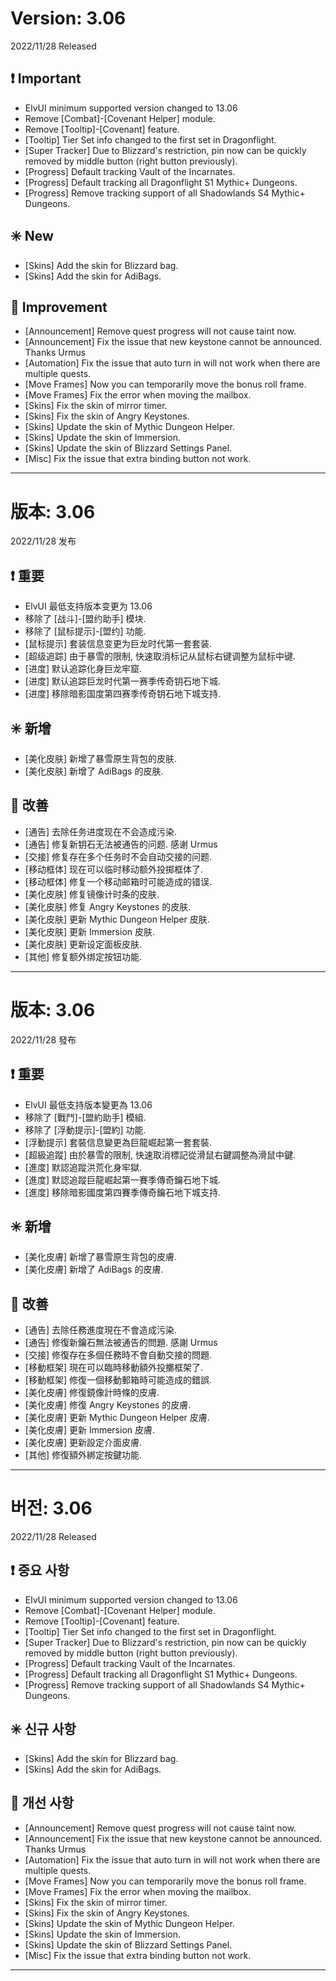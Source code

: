 # Version: 3.06
2022/11/28 Released
## ❗ Important
- ElvUI minimum supported version changed to 13.06
- Remove [Combat]-[Covenant Helper] module.
- Remove [Tooltip]-[Covenant] feature.
- [Tooltip] Tier Set info changed to the first set in Dragonflight.
- [Super Tracker] Due to Blizzard's restriction, pin now can be quickly removed by middle button (right button previously).
- [Progress] Default tracking Vault of the Incarnates.
- [Progress] Default tracking all Dragonflight S1 Mythic+ Dungeons.
- [Progress] Remove tracking support of all Shadowlands S4 Mythic+ Dungeons.
## ✳️ New
- [Skins] Add the skin for Blizzard bag.
- [Skins] Add the skin for AdiBags.
## 💪 Improvement
- [Announcement] Remove quest progress will not cause taint now.
- [Announcement] Fix the issue that new keystone cannot be announced. Thanks Urmus
- [Automation] Fix the issue that auto turn in will not work when there are multiple quests.
- [Move Frames] Now you can temporarily move the bonus roll frame.
- [Move Frames] Fix the error when moving the mailbox.
- [Skins] Fix the skin of mirror timer.
- [Skins] Fix the skin of Angry Keystones.
- [Skins] Update the skin of Mythic Dungeon Helper.
- [Skins] Update the skin of Immersion.
- [Skins] Update the skin of Blizzard Settings Panel.
- [Misc] Fix the issue that extra binding button not work.

------
# 版本: 3.06
2022/11/28 发布
## ❗ 重要
- ElvUI 最低支持版本变更为 13.06
- 移除了 [战斗]-[盟约助手] 模块.
- 移除了 [鼠标提示]-[盟约] 功能.
- [鼠标提示] 套装信息变更为巨龙时代第一套套装.
- [超级追踪] 由于暴雪的限制, 快速取消标记从鼠标右键调整为鼠标中键.
- [进度] 默认追踪化身巨龙牢窟.
- [进度] 默认追踪巨龙时代第一赛季传奇钥石地下城.
- [进度] 移除暗影国度第四赛季传奇钥石地下城支持.
## ✳️ 新增
- [美化皮肤] 新增了暴雪原生背包的皮肤.
- [美化皮肤] 新增了 AdiBags 的皮肤.
## 💪 改善
- [通告] 去除任务进度现在不会造成污染.
- [通告] 修复新钥石无法被通告的问题. 感谢 Urmus
- [交接] 修复存在多个任务时不会自动交接的问题.
- [移动框体] 现在可以临时移动额外投掷框体了.
- [移动框体] 修复一个移动邮箱时可能造成的错误.
- [美化皮肤] 修复镜像计时条的皮肤.
- [美化皮肤] 修复 Angry Keystones 的皮肤.
- [美化皮肤] 更新 Mythic Dungeon Helper 皮肤.
- [美化皮肤] 更新 Immersion 皮肤.
- [美化皮肤] 更新设定面板皮肤.
- [其他] 修复额外绑定按钮功能.

------
# 版本: 3.06
2022/11/28 發布
## ❗ 重要
- ElvUI 最低支持版本變更為 13.06
- 移除了 [戰鬥]-[盟約助手] 模組.
- 移除了 [浮動提示]-[盟約] 功能.
- [浮動提示] 套裝信息變更為巨龍崛起第一套套裝.
- [超級追蹤] 由於暴雪的限制, 快速取消標記從滑鼠右鍵調整為滑鼠中鍵.
- [進度] 默認追蹤洪荒化身牢獄.
- [進度] 默認追蹤巨龍崛起第一賽季傳奇鑰石地下城.
- [進度] 移除暗影國度第四賽季傳奇鑰石地下城支持.
## ✳️ 新增
- [美化皮膚] 新增了暴雪原生背包的皮膚.
- [美化皮膚] 新增了 AdiBags 的皮膚.
## 💪 改善
- [通告] 去除任務進度現在不會造成污染.
- [通告] 修復新鑰石無法被通告的問題. 感謝 Urmus
- [交接] 修復存在多個任務時不會自動交接的問題.
- [移動框架] 現在可以臨時移動額外投擲框架了.
- [移動框架] 修復一個移動郵箱時可能造成的錯誤.
- [美化皮膚] 修復鏡像計時條的皮膚.
- [美化皮膚] 修復 Angry Keystones 的皮膚.
- [美化皮膚] 更新 Mythic Dungeon Helper 皮膚.
- [美化皮膚] 更新 Immersion 皮膚.
- [美化皮膚] 更新設定介面皮膚.
- [其他] 修復額外綁定按鍵功能.

------
# 버전: 3.06
2022/11/28 Released
## ❗ 중요 사항
- ElvUI minimum supported version changed to 13.06
- Remove [Combat]-[Covenant Helper] module.
- Remove [Tooltip]-[Covenant] feature.
- [Tooltip] Tier Set info changed to the first set in Dragonflight.
- [Super Tracker] Due to Blizzard's restriction, pin now can be quickly removed by middle button (right button previously).
- [Progress] Default tracking Vault of the Incarnates.
- [Progress] Default tracking all Dragonflight S1 Mythic+ Dungeons.
- [Progress] Remove tracking support of all Shadowlands S4 Mythic+ Dungeons.
## ✳️ 신규 사항
- [Skins] Add the skin for Blizzard bag.
- [Skins] Add the skin for AdiBags.
## 💪 개선 사항
- [Announcement] Remove quest progress will not cause taint now.
- [Announcement] Fix the issue that new keystone cannot be announced. Thanks Urmus
- [Automation] Fix the issue that auto turn in will not work when there are multiple quests.
- [Move Frames] Now you can temporarily move the bonus roll frame.
- [Move Frames] Fix the error when moving the mailbox.
- [Skins] Fix the skin of mirror timer.
- [Skins] Fix the skin of Angry Keystones.
- [Skins] Update the skin of Mythic Dungeon Helper.
- [Skins] Update the skin of Immersion.
- [Skins] Update the skin of Blizzard Settings Panel.
- [Misc] Fix the issue that extra binding button not work.

------
